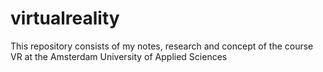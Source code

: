 # virtualreality
This repository consists of my notes, research and concept of the course VR at the Amsterdam University of Applied Sciences
